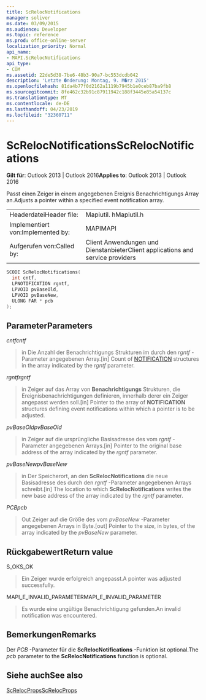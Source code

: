 ```yaml
---
title: ScRelocNotifications
manager: soliver
ms.date: 03/09/2015
ms.audience: Developer
ms.topic: reference
ms.prod: office-online-server
localization_priority: Normal
api_name:
- MAPI.ScRelocNotifications
api_type:
- COM
ms.assetid: 22de5d38-7be6-48b3-90a7-bc553dcdb042
description: 'Letzte �nderung: Montag, 9. M�rz 2015'
ms.openlocfilehash: 81da4b77f0d2162a1119b7945b1e0ceb87ba9fb8
ms.sourcegitcommit: 8fe462c32b91c87911942c188f3445e85a54137c
ms.translationtype: MT
ms.contentlocale: de-DE
ms.lasthandoff: 04/23/2019
ms.locfileid: "32360711"
---
```

# <a name="screlocnotifications"></a><span data-ttu-id="b82c7-103">ScRelocNotifications</span><span class="sxs-lookup"><span data-stu-id="b82c7-103">ScRelocNotifications</span></span>

  
  
<span data-ttu-id="b82c7-104">**Gilt für**: Outlook 2013 | Outlook 2016</span><span class="sxs-lookup"><span data-stu-id="b82c7-104">**Applies to**: Outlook 2013 | Outlook 2016</span></span> 
  
<span data-ttu-id="b82c7-105">Passt einen Zeiger in einem angegebenen Ereignis Benachrichtigungs Array an.</span><span class="sxs-lookup"><span data-stu-id="b82c7-105">Adjusts a pointer within a specified event notification array.</span></span> 
  
|||
|:-----|:-----|
|<span data-ttu-id="b82c7-106">Headerdatei</span><span class="sxs-lookup"><span data-stu-id="b82c7-106">Header file:</span></span>  <br/> |<span data-ttu-id="b82c7-107">Mapiutil. h</span><span class="sxs-lookup"><span data-stu-id="b82c7-107">Mapiutil.h</span></span>  <br/> |
|<span data-ttu-id="b82c7-108">Implementiert von:</span><span class="sxs-lookup"><span data-stu-id="b82c7-108">Implemented by:</span></span>  <br/> |<span data-ttu-id="b82c7-109">MAPI</span><span class="sxs-lookup"><span data-stu-id="b82c7-109">MAPI</span></span>  <br/> |
|<span data-ttu-id="b82c7-110">Aufgerufen von:</span><span class="sxs-lookup"><span data-stu-id="b82c7-110">Called by:</span></span>  <br/> |<span data-ttu-id="b82c7-111">Client Anwendungen und Dienstanbieter</span><span class="sxs-lookup"><span data-stu-id="b82c7-111">Client applications and service providers</span></span>  <br/> |
   
```cpp
SCODE ScRelocNotifications(
  int cntf,
  LPNOTIFICATION rgntf,
  LPVOID pvBaseOld,
  LPVOID pvBaseNew,
  ULONG FAR * pcb
);
```

## <a name="parameters"></a><span data-ttu-id="b82c7-112">Parameter</span><span class="sxs-lookup"><span data-stu-id="b82c7-112">Parameters</span></span>

 <span data-ttu-id="b82c7-113">_cntf_</span><span class="sxs-lookup"><span data-stu-id="b82c7-113">_cntf_</span></span>
  
> <span data-ttu-id="b82c7-114">in Die Anzahl [](notification.md) der Benachrichtigungs Strukturen im durch den _rgntf_ -Parameter angegebenen Array.</span><span class="sxs-lookup"><span data-stu-id="b82c7-114">[in] Count of [NOTIFICATION](notification.md) structures in the array indicated by the  _rgntf_ parameter.</span></span> 
    
 <span data-ttu-id="b82c7-115">_rgntf_</span><span class="sxs-lookup"><span data-stu-id="b82c7-115">_rgntf_</span></span>
  
> <span data-ttu-id="b82c7-116">in Zeiger auf das Array von **Benachrichtigungs** Strukturen, die Ereignisbenachrichtigungen definieren, innerhalb derer ein Zeiger angepasst werden soll.</span><span class="sxs-lookup"><span data-stu-id="b82c7-116">[in] Pointer to the array of **NOTIFICATION** structures defining event notifications within which a pointer is to be adjusted.</span></span> 
    
 <span data-ttu-id="b82c7-117">_pvBaseOld_</span><span class="sxs-lookup"><span data-stu-id="b82c7-117">_pvBaseOld_</span></span>
  
> <span data-ttu-id="b82c7-118">in Zeiger auf die ursprüngliche Basisadresse des vom _rgntf_ -Parameter angegebenen Arrays.</span><span class="sxs-lookup"><span data-stu-id="b82c7-118">[in] Pointer to the original base address of the array indicated by the  _rgntf_ parameter.</span></span> 
    
 <span data-ttu-id="b82c7-119">_pvBaseNew_</span><span class="sxs-lookup"><span data-stu-id="b82c7-119">_pvBaseNew_</span></span>
  
> <span data-ttu-id="b82c7-120">in Der Speicherort, an den **ScRelocNotifications** die neue Basisadresse des durch den _rgntf_ -Parameter angegebenen Arrays schreibt.</span><span class="sxs-lookup"><span data-stu-id="b82c7-120">[in] The location to which **ScRelocNotifications** writes the new base address of the array indicated by the  _rgntf_ parameter.</span></span> 
    
 <span data-ttu-id="b82c7-121">_PCB_</span><span class="sxs-lookup"><span data-stu-id="b82c7-121">_pcb_</span></span>
  
> <span data-ttu-id="b82c7-122">Out Zeiger auf die Größe des vom _pvBaseNew_ -Parameter angegebenen Arrays in Byte.</span><span class="sxs-lookup"><span data-stu-id="b82c7-122">[out] Pointer to the size, in bytes, of the array indicated by the  _pvBaseNew_ parameter.</span></span> 
    
## <a name="return-value"></a><span data-ttu-id="b82c7-123">Rückgabewert</span><span class="sxs-lookup"><span data-stu-id="b82c7-123">Return value</span></span>

<span data-ttu-id="b82c7-124">S_OK</span><span class="sxs-lookup"><span data-stu-id="b82c7-124">S_OK</span></span>
  
> <span data-ttu-id="b82c7-125">Ein Zeiger wurde erfolgreich angepasst.</span><span class="sxs-lookup"><span data-stu-id="b82c7-125">A pointer was adjusted successfully.</span></span>
    
<span data-ttu-id="b82c7-126">MAPI_E_INVALID_PARAMETER</span><span class="sxs-lookup"><span data-stu-id="b82c7-126">MAPI_E_INVALID_PARAMETER</span></span>
  
> <span data-ttu-id="b82c7-127">Es wurde eine ungültige Benachrichtigung gefunden.</span><span class="sxs-lookup"><span data-stu-id="b82c7-127">An invalid notification was encountered.</span></span>
    
## <a name="remarks"></a><span data-ttu-id="b82c7-128">Bemerkungen</span><span class="sxs-lookup"><span data-stu-id="b82c7-128">Remarks</span></span>

<span data-ttu-id="b82c7-129">Der _PCB_ -Parameter für die **ScRelocNotifications** -Funktion ist optional.</span><span class="sxs-lookup"><span data-stu-id="b82c7-129">The  _pcb_ parameter to the **ScRelocNotifications** function is optional.</span></span> 
  
## <a name="see-also"></a><span data-ttu-id="b82c7-130">Siehe auch</span><span class="sxs-lookup"><span data-stu-id="b82c7-130">See also</span></span>



[<span data-ttu-id="b82c7-131">ScRelocProps</span><span class="sxs-lookup"><span data-stu-id="b82c7-131">ScRelocProps</span></span>](screlocprops.md)

